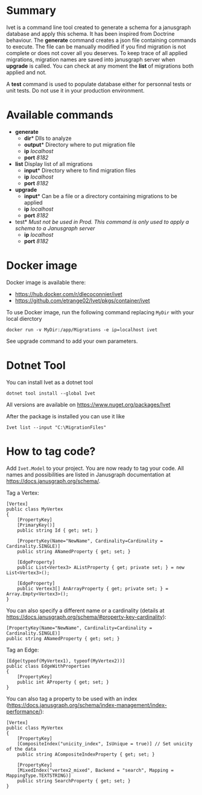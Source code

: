 Summary
=======

Ivet is a command line tool created to generate a schema for a janusgraph database and apply this schema. It has been inspired from Doctrine behaviour.
The **generate** command creates a json file containing commands to execute. The file can be manually modified if you find migration is not complete or does not cover all you deserves.
To keep trace of all applied migrations, migration names are saved into janusgraph server when **upgrade** is called.
You can check at any moment the **list** of migrations both applied and not.

A **test** command is used to populate database either for personnal tests or unit tests. Do not use it in your production environment.

Available commands
=======
* **generate**
	* **dir*** Dlls to analyze
	* **output*** Directory where to put migration file
	* **ip** _localhost_
	* **port** _8182_
* **list** Display list of all migrations
	* **input*** Directory where to find migration files
	* **ip** _localhost_
	* **port** _8182_
* **upgrade**
	* **input*** Can be a file or a directory containing migrations to be applied
	* **ip** _localhost_
	* **port** _8182_
* test* _Must not be used in Prod. This command is only used to apply a schema to a Janusgraph server_
	* **ip** _localhost_
	* **port** _8182_

Docker image
=======
Docker image is available there:
- https://hub.docker.com/r/dlecoconnier/ivet
- https://github.com/etrange02/Ivet/pkgs/container/ivet

To use Docker image, run the following command replacing `MyDir` with your local dierctory

```
docker run -v MyDir:/app/Migrations -e ip=localhost ivet
```
See upgrade command to add your own parameters.

Dotnet Tool
=======
You can install Ivet as a dotnet tool
```
dotnet tool install --global Ivet
```
All versions are available on https://www.nuget.org/packages/Ivet

After the package is installed you can use it like
```
Ivet list --input "C:\MigrationFiles"
```

How to tag code?
=======
Add `Ivet.Model` to your project. You are now ready to tag your code.
All names and possibilities are listed in Janusgraph documentation at https://docs.janusgraph.org/schema/.

Tag a Vertex:
```
[Vertex]
public class MyVertex
{
    [PropertyKey]
    [PrimaryKey()]
    public string Id { get; set; }

    [PropertyKey(Name="NewName", Cardinality=Cardinality = Cardinality.SINGLE)]
    public string ANamedProperty { get; set; }

    [EdgeProperty]
    public List<Vertex3> AListProperty { get; private set; } = new List<Vertex3>();

    [EdgeProperty]
    public Vertex3[] AnArrayProperty { get; private set; } = Array.Empty<Vertex3>(); 
}
```


You can also specify a different name or a cardinality (details at https://docs.janusgraph.org/schema/#property-key-cardinality):
```
[PropertyKey(Name="NewName", Cardinality=Cardinality = Cardinality.SINGLE)]
public string ANamedProperty { get; set; }
```


Tag an Edge:
```
[Edge(typeof(MyVertex1), typeof(MyVertex2))]
public class EdgeWithProperties
{
    [PropertyKey]
    public int AProperty { get; set; }
}
```


You can also tag a property to be used with an index (https://docs.janusgraph.org/schema/index-management/index-performance/):
```
[Vertex]
public class MyVertex
{
    [PropertyKey]
    [CompositeIndex("unicity_index", IsUnique = true)] // Set unicity of the data
    public string ACompositeIndexProperty { get; set; }

    [PropertyKey]
    [MixedIndex("vertex2_mixed", Backend = "search", Mapping = MappingType.TEXTSTRING)]
    public string SearchProperty { get; set; }
}
```